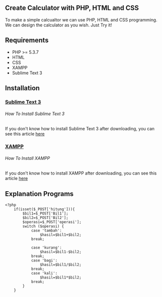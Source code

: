 ## Create Calculator with PHP, HTML and CSS

To make a simple calcualtor we can use PHP, HTML and CSS programming.
We can design the calculator as you wish. Just Try it!

## Requirements
- PHP >= 5.3.7
- HTML 
- CSS
- XAMPP
- Sublime Text 3

## Installation
  ### [Sublime Text 3](http://www.sublimetext.com/3)
  ###### How To Install Sublime Text 3
  If you don't know how to install Sublime Text 3 after downloading, you can see this article [here](https://www.geeksforgeeks.org/how-to-install-sublime-text-3-in-windows/)
  ### [XAMPP](https://www.apachefriends.org/download.html)
  ###### How To Install XAMPP
  If you don't know how to install XAMPP after downloading, you can see this article [here](https://www.geeksforgeeks.org/how-to-install-xampp-on-windows/)
  
## Explanation Programs
```
<?php
	if(isset($_POST['hitung'])){
		$bil1=$_POST['Bil1'];
		$bil2=$_POST['Bil2'];
		$operasi=$_POST['operasi'];
		switch ($operasi) {
			case 'tambah':
				$hasil=$bil1+$bil2;
			break;
			
			case 'kurang':
				$hasil=$bil1-$bil2;
			break;
			case 'bagi':
				$hasil=$bil1/$bil2;
			break;
			case 'kali':
				$hasil=$bil1*$bil2;
			break;
		}
	}
  ```
